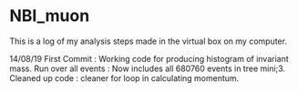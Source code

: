 # NBI_muon

This is a log of my analysis steps made in the virtual box on my computer.

14/08/19 First Commit : Working code for producing histogram of invariant mass.
         Run over all events : Now includes all 680760 events in tree mini;3.
         Cleaned up code : cleaner for loop in calculating momentum.
